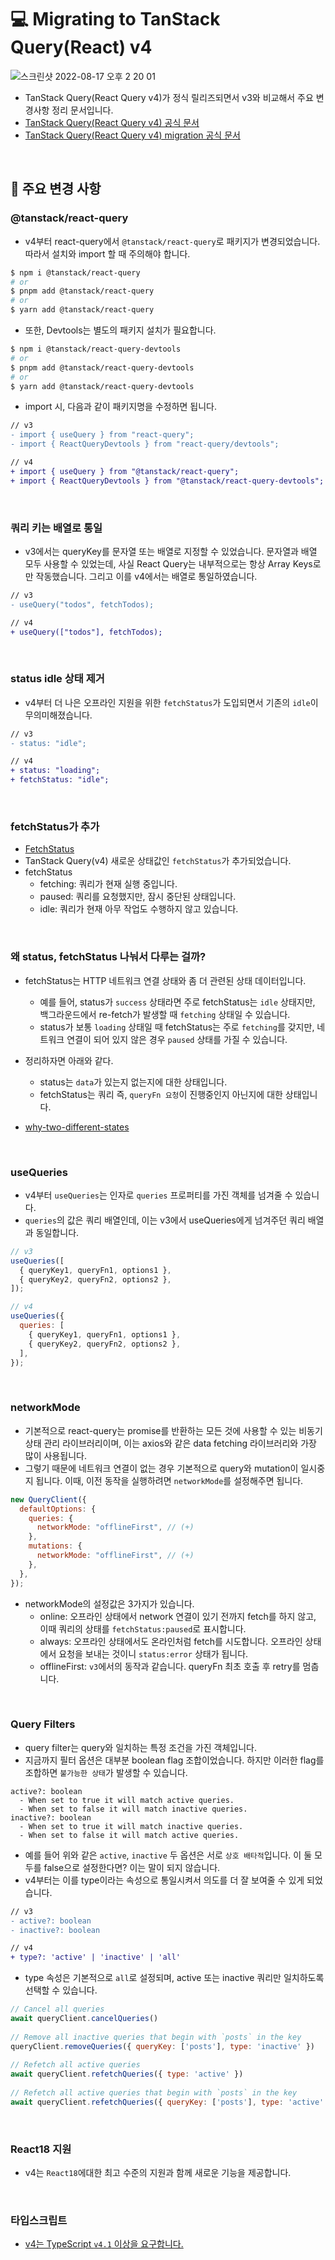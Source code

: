 # 💻 Migrating to TanStack Query(React) v4

![스크린샷 2022-08-17 오후 2 20 01](https://user-images.githubusercontent.com/64779472/185040681-2352e8c8-b2d7-40f7-893d-3ee2270904c9.png)

- TanStack Query(React Query v4)가 정식 릴리즈되면서 v3와 비교해서 주요 변경사항 정리 문서입니다.
- [TanStack Query(React Query v4) 공식 문서](https://tanstack.com/query/v4)
- [TanStack Query(React Query v4) migration 공식 문서](https://tanstack.com/query/v4/docs/framework/react/guides/migrating-to-react-query-4)

<br />

## 📃 주요 변경 사항

### @tanstack/react-query

- v4부터 react-query에서 `@tanstack/react-query`로 패키지가 변경되었습니다. 따라서 설치와 import 할 때 주의해야 합니다.

```bash
$ npm i @tanstack/react-query
# or
$ pnpm add @tanstack/react-query
# or
$ yarn add @tanstack/react-query
```

- 또한, Devtools는 별도의 패키지 설치가 필요합니다.

```bash
$ npm i @tanstack/react-query-devtools
# or
$ pnpm add @tanstack/react-query-devtools
# or
$ yarn add @tanstack/react-query-devtools
```

- import 시, 다음과 같이 패키지명을 수정하면 됩니다.

```diff
// v3
- import { useQuery } from "react-query";
- import { ReactQueryDevtools } from "react-query/devtools";

// v4
+ import { useQuery } from "@tanstack/react-query";
+ import { ReactQueryDevtools } from "@tanstack/react-query-devtools";
```

<br />

### 쿼리 키는 배열로 통일

- v3에서는 queryKey를 문자열 또는 배열로 지정할 수 있었습니다. 문자열과 배열 모두 사용할 수 있었는데, 사실 React Query는 내부적으로는 항상 Array Keys로만 작동했습니다. 그리고 이를 v4에서는 배열로 통일하였습니다.

```diff
// v3
- useQuery("todos", fetchTodos);

// v4
+ useQuery(["todos"], fetchTodos);
```

<br />

### status idle 상태 제거

- v4부터 더 나은 오프라인 지원을 위한 `fetchStatus`가 도입되면서 기존의 `idle`이 무의미해졌습니다.

```diff
// v3
- status: "idle";

// v4
+ status: "loading";
+ fetchStatus: "idle";
```

<br />

### fetchStatus가 추가

- [FetchStatus](https://tanstack.com/query/v4/docs/guides/queries#why-two-different-states)
- TanStack Query(v4) 새로운 상태값인 `fetchStatus`가 추가되었습니다.
- fetchStatus
  - fetching: 쿼리가 현재 실행 중입니다.
  - paused: 쿼리를 요청했지만, 잠시 중단된 상태입니다.
  - idle: 쿼리가 현재 아무 작업도 수행하지 않고 있습니다.

<br />

### 왜 status, fetchStatus 나눠서 다루는 걸까?

- fetchStatus는 HTTP 네트워크 연결 상태와 좀 더 관련된 상태 데이터입니다.
  - 예를 들어, status가 `success` 상태라면 주로 fetchStatus는 `idle` 상태지만, 백그라운드에서 re-fetch가 발생할 때 `fetching` 상태일 수 있습니다.
  - status가 보통 `loading` 상태일 때 fetchStatus는 주로 `fetching`를 갖지만, 네트워크 연결이 되어 있지 않은 경우 `paused` 상태를 가질 수 있습니다.
- 정리하자면 아래와 같다.

  - status는 `data`가 있는지 없는지에 대한 상태입니다.
  - fetchStatus는 쿼리 즉, `queryFn 요청`이 진행중인지 아닌지에 대한 상태입니다.

- [why-two-different-states](https://tanstack.com/query/v4/docs/react/guides/queries#why-two-different-states)

<br />

### useQueries

- v4부터 `useQueries`는 인자로 `queries` 프로퍼티를 가진 객체를 넘겨줄 수 있습니다.
- `queries`의 값은 쿼리 배열인데, 이는 v3에서 useQueries에게 넘겨주던 쿼리 배열과 동일합니다.

```js
// v3
useQueries([
  { queryKey1, queryFn1, options1 },
  { queryKey2, queryFn2, options2 },
]);

// v4
useQueries({
  queries: [
    { queryKey1, queryFn1, options1 },
    { queryKey2, queryFn2, options2 },
  ],
});
```

<br />

### networkMode

- 기본적으로 react-query는 promise를 반환하는 모든 것에 사용할 수 있는 비동기 상태 관리 라이브러리이며, 이는 axios와 같은 data fetching 라이브러리와 가장 많이 사용됩니다.
- 그렇기 때문에 네트워크 연결이 없는 경우 기본적으로 query와 mutation이 일시중지 됩니다. 이때, 이전 동작을 실행하려면 `networkMode`를 설정해주면 됩니다.

```js
new QueryClient({
  defaultOptions: {
    queries: {
      networkMode: "offlineFirst", // (+)
    },
    mutations: {
      networkMode: "offlineFirst", // (+)
    },
  },
});
```

- networkMode의 설정값은 3가지가 있습니다.
  - online: 오프라인 상태에서 network 연결이 있기 전까지 fetch를 하지 않고, 이때 쿼리의 상태를 `fetchStatus:paused`로 표시합니다.
  - always: 오프라인 상태에서도 온라인처럼 fetch를 시도합니다. 오프라인 상태에서 요청을 보내는 것이니 `status:error` 상태가 됩니다.
  - offlineFirst: `v3`에서의 동작과 같습니다. queryFn 최초 호출 후 retry를 멈춥니다.

<br />

### Query Filters

- query filter는 query와 일치하는 특정 조건을 가진 객체입니다.
- 지금까지 필터 옵션은 대부분 boolean flag 조합이었습니다. 하지만 이러한 flag를 조합하면 `불가능한 상태`가 발생할 수 있습니다.

```
active?: boolean
  - When set to true it will match active queries.
  - When set to false it will match inactive queries.
inactive?: boolean
  - When set to true it will match inactive queries.
  - When set to false it will match active queries.
```

- 예를 들어 위와 같은 `active`, `inactive` 두 옵션은 서로 `상호 배타적`입니다. 이 둘 모두를 false으로 설정한다면? 이는 말이 되지 않습니다.
- v4부터는 이를 type이라는 속성으로 통일시켜서 의도를 더 잘 보여줄 수 있게 되었습니다.

```diff
// v3
- active?: boolean
- inactive?: boolean

// v4
+ type?: 'active' | 'inactive' | 'all'
```

- type 속성은 기본적으로 `all`로 설정되며, active 또는 inactive 쿼리만 일치하도록 선택할 수 있습니다.

```js
// Cancel all queries
await queryClient.cancelQueries()
​
// Remove all inactive queries that begin with `posts` in the key
queryClient.removeQueries({ queryKey: ['posts'], type: 'inactive' })
​
// Refetch all active queries
await queryClient.refetchQueries({ type: 'active' })
​
// Refetch all active queries that begin with `posts` in the key
await queryClient.refetchQueries({ queryKey: ['posts'], type: 'active' })
```

<br />

### React18 지원

- v4는 `React18`에대한 최고 수준의 지원과 함께 새로운 기능을 제공합니다.

<br />

### 타입스크립트

- [v4는 TypeScript `v4.1` 이상을 요구합니다.](https://tanstack.com/query/v4/docs/react/guides/migrating-to-react-query-4#typescript)

<br />
